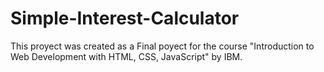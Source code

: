 # Simple-Interest-Calculator

This proyect was created as a Final poyect for the course "Introduction to Web Development with HTML, CSS, JavaScript" by IBM.
